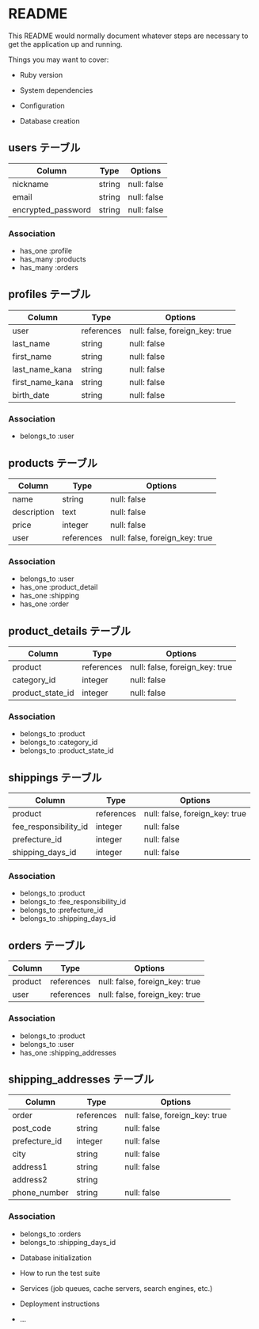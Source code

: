 # README

This README would normally document whatever steps are necessary to get the
application up and running.

Things you may want to cover:

* Ruby version

* System dependencies

* Configuration

* Database creation

## users テーブル

| Column             | Type   | Options     |
| ------------------ | ------ | ----------- |
| nickname           | string | null: false |
| email              | string | null: false |
| encrypted_password | string | null: false |

### Association
- has_one :profile
- has_many :products
- has_many :orders


## profiles テーブル

| Column             | Type       | Options                        |
| ------------------ | ---------- | ------------------------------ |
| user               | references | null: false, foreign_key: true |
| last_name          | string     | null: false                    |
| first_name         | string     | null: false                    |
| last_name_kana     | string     | null: false                    |
| first_name_kana    | string     | null: false                    |
| birth_date         | string     | null: false                    |

### Association
- belongs_to :user


## products テーブル

| Column            | Type       | Options                        |
| ----------------- | ---------- | ------------------------------ |
| name              | string     | null: false                    |
| description       | text       | null: false                    |
| price             | integer    | null: false                    |
| user              | references | null: false, foreign_key: true |

### Association
- belongs_to :user
- has_one :product_detail
- has_one :shipping
- has_one :order


## product_details テーブル

| Column           | Type       | Options                        |
| ---------------- | ---------- | ------------------------------ |
| product          | references | null: false, foreign_key: true |
| category_id      | integer    | null: false                    |
| product_state_id | integer    | null: false                    |

### Association
- belongs_to :product
- belongs_to :category_id
- belongs_to :product_state_id

## shippings テーブル

| Column                | Type       | Options                        |
| --------------------- | ---------- | ------------------------------ |
| product               | references | null: false, foreign_key: true |
| fee_responsibility_id | integer    | null: false                    |
| prefecture_id         | integer    | null: false                    |
| shipping_days_id      | integer    | null: false                    |

### Association
- belongs_to :product
- belongs_to :fee_responsibility_id
- belongs_to :prefecture_id
- belongs_to :shipping_days_id


## orders テーブル

| Column  | Type       | Options                        |
| ------- | ---------- | ------------------------------ |
| product | references | null: false, foreign_key: true |
| user    | references | null: false, foreign_key: true |

### Association
- belongs_to :product
- belongs_to :user
- has_one :shipping_addresses


## shipping_addresses テーブル

| Column        | Type       | Options                        |
| ------------- | ---------- | ------------------------------ |
| order         | references | null: false, foreign_key: true |
| post_code     | string     | null: false                    |
| prefecture_id | integer    | null: false                    |
| city          | string     | null: false                    |
| address1      | string     | null: false                    |
| address2      | string     |                                |
| phone_number  | string     | null: false                    |

### Association
- belongs_to :orders
- belongs_to :shipping_days_id


* Database initialization

* How to run the test suite

* Services (job queues, cache servers, search engines, etc.)

* Deployment instructions

* ...
